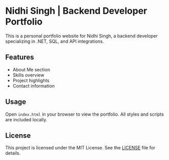 # Nidhi Singh | Backend Developer Portfolio

This is a personal portfolio website for Nidhi Singh, a backend developer specializing in .NET, SQL, and API integrations.

## Features
- About Me section
- Skills overview
- Project highlights
- Contact information

## Usage
Open `index.html` in your browser to view the portfolio. All styles and scripts are included locally.

## License
This project is licensed under the MIT License. See the [LICENSE](LICENSE) file for details. 